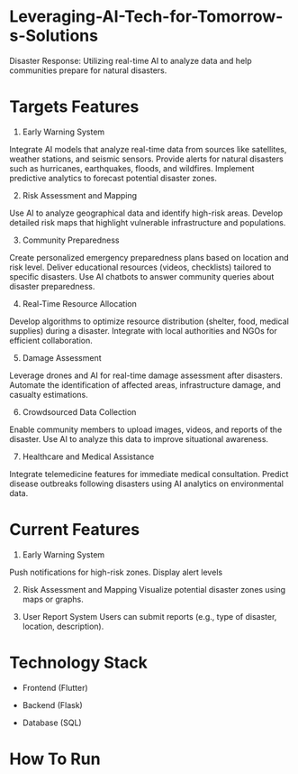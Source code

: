 # Leveraging-AI-Tech-for-Tomorrow-s-Solutions
Disaster Response: Utilizing real-time AI to analyze data and help communities prepare for natural disasters.

# Targets Features

1. Early Warning System

Integrate AI models that analyze real-time data from sources like satellites, weather stations, and seismic sensors.
Provide alerts for natural disasters such as hurricanes, earthquakes, floods, and wildfires.
Implement predictive analytics to forecast potential disaster zones.

2. Risk Assessment and Mapping

Use AI to analyze geographical data and identify high-risk areas.
Develop detailed risk maps that highlight vulnerable infrastructure and populations.

3. Community Preparedness

Create personalized emergency preparedness plans based on location and risk level.
Deliver educational resources (videos, checklists) tailored to specific disasters.
Use AI chatbots to answer community queries about disaster preparedness.

4. Real-Time Resource Allocation

Develop algorithms to optimize resource distribution (shelter, food, medical supplies) during a disaster.
Integrate with local authorities and NGOs for efficient collaboration.

5. Damage Assessment

Leverage drones and AI for real-time damage assessment after disasters.
Automate the identification of affected areas, infrastructure damage, and casualty estimations.

6. Crowdsourced Data Collection

Enable community members to upload images, videos, and reports of the disaster.
Use AI to analyze this data to improve situational awareness.

7. Healthcare and Medical Assistance

Integrate telemedicine features for immediate medical consultation.
Predict disease outbreaks following disasters using AI analytics on environmental data.


# Current Features

1. Early Warning System

Push notifications for high-risk zones.
Display alert levels 

2. Risk Assessment and Mapping
Visualize potential disaster zones using maps or graphs.

3. User Report System
Users can submit reports (e.g., type of disaster, location, description).


# Technology Stack

- Frontend (Flutter)

- Backend (Flask)

- Database (SQL)

# How To Run
